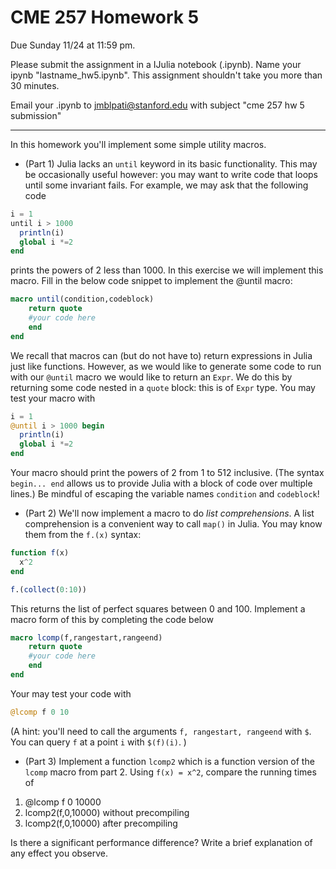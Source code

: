 # CME 257 Homework 5
Due Sunday 11/24 at 11:59 pm.

Please submit the assignment in a IJulia notebook (.ipynb). Name your ipynb "lastname_hw5.ipynb". This assignment shouldn't take you more than 30 minutes.

Email your .ipynb to jmblpati@stanford.edu with subject "cme 257 hw 5 submission"

---

In this homework you'll implement some simple utility macros. 

* (Part 1) Julia lacks an `until` keyword in its basic functionality. This may be occasionally useful however: you may want to write code that loops until some invariant fails. For example, we may ask that the following code
```julia
i = 1
until i > 1000
  println(i)
  global i *=2
end
```
prints the powers of 2 less than 1000. In this exercise we will implement this macro. Fill in the below code snippet to implement the @until macro:
```julia
macro until(condition,codeblock)
    return quote
    #your code here
    end
end
```
We recall that macros can (but do not have to) return expressions in Julia just like functions. However, as we would like to generate some code to run with our `@until` macro we would like to return an `Expr`. We do this by returning some code nested in a `quote` block: this is of `Expr` type. You may test your macro with
```julia
i = 1
@until i > 1000 begin
  println(i)
  global i *=2
end
```
Your macro should print the powers of 2 from 1 to 512 inclusive. (The syntax `begin... end` allows us to provide Julia with a block of code over multiple lines.) Be mindful of escaping the variable names `condition` and `codeblock`!

* (Part 2) We'll now implement a macro to do _list comprehensions_. A list comprehension is a convenient way to call `map()` in Julia. You may know them from the `f.(x)` syntax:
```julia
function f(x)
  x^2
end

f.(collect(0:10))
```

This returns the list of perfect squares between 0 and 100. Implement a macro form of this by completing the code below

```julia
macro lcomp(f,rangestart,rangeend)
    return quote
    #your code here
    end
end
```

Your may test your code with
```julia
@lcomp f 0 10
```
(A hint: you'll need to call the arguments  `f, rangestart, rangeend` with `$`. You can query `f` at a point `i` with `$(f)(i)`. )

* (Part 3) Implement a function `lcomp2` which is a function version of the `lcomp` macro from part 2. Using `f(x) = x^2`, compare the running times of 
1. @lcomp f 0 10000
2. lcomp2(f,0,10000) without precompiling 
3. lcomp2(f,0,10000) after precompiling 

Is there a significant performance difference? Write a brief explanation of any effect you observe. 

